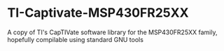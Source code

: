 # TI-Captivate-MSP430FR25XX
A copy of TI's CapTIVate software library for the MSP430FR25XX family, hopefully compilable using standard GNU tools
